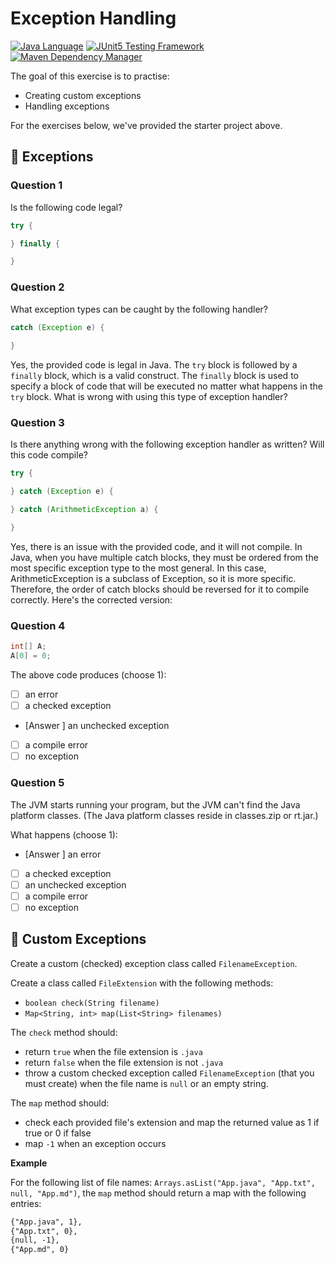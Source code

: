 # Exception Handling

[![Java Language](https://img.shields.io/badge/PLATFORM-OpenJDK-3A75B0.svg?style=for-the-badge)][1]
[![JUnit5 Testing Framework](https://img.shields.io/badge/testing%20framework-JUnit5-26A162.svg?style=for-the-badge)][2]
[![Maven Dependency Manager](https://img.shields.io/badge/dependency%20manager-Maven-AA215A.svg?style=for-the-badge)][3]

The goal of this exercise is to practise:
- Creating custom exceptions
- Handling exceptions

For the exercises below, we've provided the starter project above.

## :pushpin: Exceptions

### Question 1

Is the following code legal?

```java
try {

} finally {

}
```

### Question 2

What exception types can be caught by the following handler?
```java
catch (Exception e) {
    
}
```
Yes, the provided code is legal in Java. The `try` block is followed by a `finally` block, which is a valid construct. The `finally` block is used to specify a block of code that will be executed no matter what happens in the `try` block.
What is wrong with using this type of exception handler?

### Question 3

Is there anything wrong with the following exception handler as written? Will this code compile?

```java
try {

} catch (Exception e) {

} catch (ArithmeticException a) {

}
```
Yes, there is an issue with the provided code, and it will not compile. In Java, when you have multiple catch blocks, they must be ordered from the most specific exception type to the most general. In this case, ArithmeticException is a subclass of Exception, so it is more specific. Therefore, the order of catch blocks should be reversed for it to compile correctly. Here's the corrected version:

### Question 4

```java
int[] A; 
A[0] = 0;
```

The above code produces (choose 1):

- [ ] an error
- [ ] a checked exception
- [Answer ] an unchecked exception
- [ ] a compile error
- [ ] no exception

### Question 5

The JVM starts running your program, but the JVM can't find the Java platform classes. 
(The Java platform classes reside in classes.zip or rt.jar.)

What happens (choose 1):

- [Answer ] an error
- [ ] a checked exception
- [ ] an unchecked exception
- [ ] a compile error
- [ ] no exception

## :pushpin: Custom Exceptions

Create a custom (checked) exception class called `FilenameException`.

Create a class called `FileExtension` with the following methods:

- `boolean check(String filename)`
- `Map<String, int> map(List<String> filenames)`

The `check` method should:
- return `true` when the file extension is `.java`
- return `false` when the file extension is not `.java`
- throw a custom checked exception called `FilenameException` (that you must create) when the file name is `null` or an empty string.

The `map` method should:
- check each provided file's extension and map the returned value as 1 if true or 0 if false
- map `-1` when an exception occurs

**Example**

For the following list of file names: `Arrays.asList("App.java", "App.txt", null, "App.md")`, the `map` method should return a map with the following entries:

```txt
{"App.java", 1},
{"App.txt", 0},
{null, -1},
{"App.md", 0}
```

[1]: https://docs.oracle.com/javase/17/docs/api/index.html
[2]: https://junit.org/junit5/
[3]: https://maven.apache.org/
